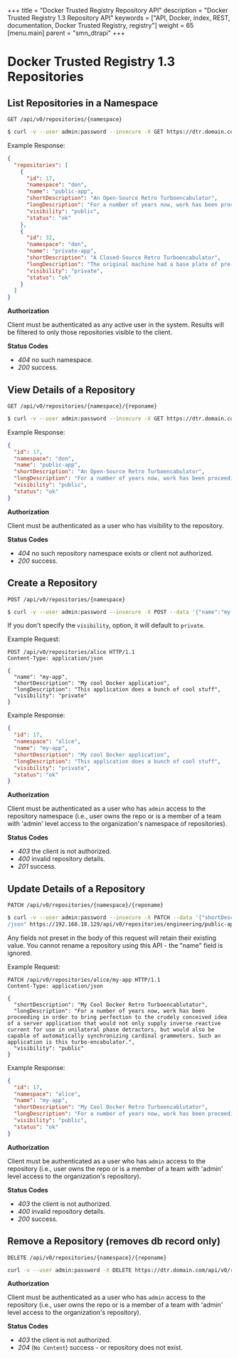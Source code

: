 +++
title = "Docker Trusted Registry Repository API"
description = "Docker Trusted Registry 1.3 Repository API"
keywords = ["API, Docker, index, REST, documentation, Docker Trusted Registry, registry"]
weight = 65
[menu.main]
parent = "smn_dtrapi"
+++

# Docker Trusted Registry 1.3 Repositories

## List Repositories in a Namespace

`GET /api/v0/repositories/{namespace}`

```bash
$ curl -v --user admin:password --insecure -X GET https://dtr.domain.com/api/v0/repositories/engineering
```

Example Response:

```json
{
  "repositories": [
    {
      "id": 17,
      "namespace": "don",
      "name": "public-app",
      "shortDescription": "An Open-Source Retro Turboencabulator",
      "longDescription": "For a number of years now, work has been proceeding in order to bring perfection to the crudely conceived idea of a transmission that would not only supply inverse reactive current for use in unilateral phase detractors, but would also be capable of automatically synchronizing cardinal grammeters. Such an instrument is the turbo-encabulator.\nNow basically the only new principle involved is that instead of power being generated by the relative motion of conductors and fluxes, it's produced by the modial interaction of magneto-reluctance and capacitive diractance.",
      "visibility": "public",
      "status": "ok"
    },
    {
      "id": 32,
      "namespace": "don",
      "name": "private-app",
      "shortDescription": "A Closed-Source Retro Turboencabulator",
      "longDescription": "The original machine had a base plate of pre-famulated amulite surmounted by a malleable logarithmic casing in such a way that the two spurving bearings were in a direct line with the panametric fam. The latter consisted simply of six hydrocoptic marzlevanes, so fitted to the ambifacient lunar waneshaft that side fumbling was effectively prevented.\nThe main winding was of the normal lotus-o-delta type placed in panendermic semi-boloid slots of the stator, every seventh conductor being connected by a non-reversible termie pipe to the differential girdle spring on the \"up\" end of the grammies.\nThe turbo-encabulator has now reached a high level of development, and it’s being successfully used in the operation of novertrunnions.",
      "visibility": "private",
      "status": "ok"
    }
  ]
}
```

**Authorization**

Client must be authenticated as any active user in the system. Results will be
filtered to only those repositories visible to the client.

**Status Codes**

- *404* no such namespace.
- *200* success.

## View Details of a Repository

`GET /api/v0/repositories/{namespace}/{reponame}`

```bash
$ curl -v --user admin:password --insecure -X GET https://dtr.domain.com/api/v0/repositories/engineering/public-app
```

Example Response:

```json
{
  "id": 17,
  "namespace": "don",
  "name": "public-app",
  "shortDescription": "An Open-Source Retro Turboencabulator",
  "longDescription": "For a number of years now, work has been proceeding in order to bring perfection to the crudely conceived idea of a transmission that would not only supply inverse reactive current for use in unilateral phase detractors, but would also be capable of automatically synchronizing cardinal grammeters. Such an instrument is the turbo-encabulator.\nNow basically the only new principle involved is that instead of power being generated by the relative motion of conductors and fluxes, it's produced by the modial interaction of magneto-reluctance and capacitive diractance.",
  "visibility": "public",
  "status": "ok"
}
```

**Authorization**

Client must be authenticated as a user who has visibility to the repository.

**Status Codes**

- *404* no such repository namespace exists or client not authorized.
- *200* success.

## Create a Repository

`POST /api/v0/repositories/{namespace}`

```bash
$ curl -v --user admin:password --insecure -X POST --data '{"name":"my-app"}' --header "Content-type: application/json" https://dtr.domain.com/api/v0/repositories/engineering
```

If you don't specify the `visibility`, option, it will default to `private`.

Example Request:

```http
POST /api/v0/repositories/alice HTTP/1.1
Content-Type: application/json

{
  "name": "my-app",
  "shortDescription": "My cool Docker application",
  "longDescription": "This application does a bunch of cool stuff",
  "visibility": "private"
}
```

Example Response:

```json
{
  "id": 17,
  "namespace": "alice",
  "name": "my-app",
  "shortDescription": "My cool Docker application",
  "longDescription": "This application does a bunch of cool stuff",
  "visibility": "private",
  "status": "ok"
}
```

**Authorization**

Client must be authenticated as a user who has `admin` access to the
repository namespace (i.e., user owns the repo or is a member of a team with 'admin' level access to the organization's namespace of repositories).

**Status Codes**

- *403* the client is not authorized.
- *400* invalid repository details.
- *201* success.

## Update Details of a Repository

`PATCH /api/v0/repositories/{namespace}/{reponame}`

```bash
$ curl -v --user admin:password --insecure -X PATCH --data '{"shortDescription":"slightly out of date"}' --header "Content-type: application
/json" https://192.168.18.129/api/v0/repositories/engineering/public-app
```

Any fields not preset in the body of this request will retain their existing value.
You cannot rename a repository using this API - the "name" field is ignored.

Example Request:

```
PATCH /api/v0/repositories/alice/my-app HTTP/1.1
Content-Type: application/json

{
  "shortDescription": "My Cool Docker Retro Turboencablutator",
  "longDescription": "For a number of years now, work has been proceeding in order to bring perfection to the crudely conceived idea of a server application that would not only supply inverse reactive current for use in unilateral phase detractors, but would also be capable of automatically synchronizing cardinal grammeters. Such an application is this turbo-encabulator.",
  "visibility": "public"
}
```

Example Response:

```json
{
  "id": 17,
  "namespace": "alice",
  "name": "my-app",
  "shortDescription": "My Cool Docker Retro Turboencablutator",
  "longDescription": "For a number of years now, work has been proceeding in order to bring perfection to the crudely conceived idea of a server application that would not only supply inverse reactive current for use in unilateral phase detractors, but would also be capable of automatically synchronizing cardinal grammeters. Such an application is this turbo-encabulator.",
  "visibility": "public",
  "status": "ok"
}
```

**Authorization**

Client must be authenticated as a user who has `admin` access to the
repository (i.e., user owns the repo or is a member of a team with 'admin' level access to the organization's repository).

**Status Codes**

- *403* the client is not authorized.
- *400* invalid repository details.
- *200* success.

## Remove a Repository (removes db record only)

`DELETE /api/v0/repositories/{namespace}/{reponame}`

```bash
curl -v --user admin:password -X DELETE https://dtr.domain.com/api/v0/repositories/engineering/public-app
```

**Authorization**

Client must be authenticated as a user who has `admin` access to the
repository (i.e., user owns the repo or is a member of a team with 'admin' level access to the organization's repository).

**Status Codes**

- *403* the client is not authorized.
- *204* (`No Content`) success - or repository does not exist.
